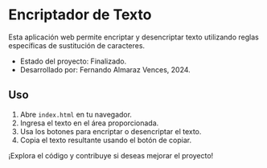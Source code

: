 # Encriptador de Texto

Esta aplicación web permite encriptar y desencriptar texto utilizando reglas específicas de sustitución de caracteres. 

- Estado del proyecto: Finalizado.
- Desarrollado por: Fernando Almaraz Vences, 2024.

## Uso

1. Abre `index.html` en tu navegador.
2. Ingresa el texto en el área proporcionada.
3. Usa los botones para encriptar o desencriptar el texto.
4. Copia el texto resultante usando el botón de copiar.

¡Explora el código y contribuye si deseas mejorar el proyecto!
